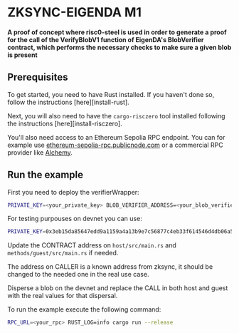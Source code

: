 # ZKSYNC-EIGENDA M1

**A proof of concept where risc0-steel is used in order to generate a proof for the call of the VerifyBlobV1 function of EigenDA's BlobVerifier contract, which performs the necessary checks to make sure a given blob is present**

## Prerequisites

To get started, you need to have Rust installed. If you haven't done so, follow the instructions [here][install-rust].

Next, you will also need to have the `cargo-risczero` tool installed following the instructions [here][install-risczero].

You'll also need access to an Ethereum Sepolia RPC endpoint. You can for example use [ethereum-sepolia-rpc.publicnode.com](https://ethereum-sepolia-rpc.publicnode.com) or a commercial RPC provider like [Alchemy](https://www.alchemy.com/).

## Run the example

First you need to deploy the verifierWrapper:

```bash
PRIVATE_KEY=<your_private_key> BLOB_VERIFIER_ADDRESS=<your_blob_verifier_address> forge script verifierWrapper/deployer/script/Deployer.s.sol:Deployer --rpc-url <your_rpc_url> --broadcast -vvvv
```

For testing purpouses on devnet you can use:
```bash
PRIVATE_KEY=0x3eb15da85647edd9a1159a4a13b9e7c56877c4eb33f614546d4db06a51868b1c BLOB_VERIFIER_ADDRESS=0x00CfaC4fF61D52771eF27d07c5b6f1263C2994A1 forge script verifierWrapper/deployer/script/Deployer.s.sol:Deployer --rpc-url http://127.0.0.1:<your_port> --broadcast -vvvv
```

Update the CONTRACT address on ```host/src/main.rs``` and ```methods/guest/src/main.rs``` if needed.

The address on CALLER is a known address from zksync, it should be changed to the needed one in the real use case.

Disperse a blob on the devnet and replace the CALL in both host and guest with the real values for that dispersal.

To run the example execute the following command:

```bash
RPC_URL=<your_rpc> RUST_LOG=info cargo run --release
```


